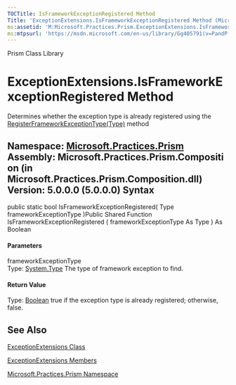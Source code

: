 ```yaml
---
TOCTitle: IsFrameworkExceptionRegistered Method
Title: 'ExceptionExtensions.IsFrameworkExceptionRegistered Method (Microsoft.Practices.Prism)'
ms:assetid: 'M:Microsoft.Practices.Prism.ExceptionExtensions.IsFrameworkExceptionRegistered(System.Type)'
ms:mtpsurl: 'https://msdn.microsoft.com/en-us/library/Gg405791(v=PandP.50)'
---
```


Prism Class Library

ExceptionExtensions.IsFrameworkExceptionRegistered Method
=============================================================

Determines whether the exception type is already registered using the [RegisterFrameworkExceptionType(Type)](https://msdn.microsoft.com/m:microsoft.practices.prism.exceptionextensions.registerframeworkexceptiontype(system.type)) method

**Namespace:** [Microsoft.Practices.Prism](https://msdn.microsoft.com/n:microsoft.practices.prism)
**Assembly:** Microsoft.Practices.Prism.Composition (in Microsoft.Practices.Prism.Composition.dll) Version: 5.0.0.0 (5.0.0.0)
Syntax
------

<span id="syntaxToggle"></span>public static bool IsFrameworkExceptionRegistered( Type frameworkExceptionType )Public Shared Function IsFrameworkExceptionRegistered ( frameworkExceptionType As Type ) As Boolean
#### Parameters

frameworkExceptionType  
Type: [System.Type](http://msdn2.microsoft.com/en-us/library/42892f65)
The type of framework exception to find.

#### Return Value

Type: [Boolean](http://msdn2.microsoft.com/en-us/library/a28wyd50)
true if the exception type is already registered; otherwise, false.

See Also
--------

<span id="seeAlsoToggle"></span>
[ExceptionExtensions Class](https://msdn.microsoft.com/t:microsoft.practices.prism.exceptionextensions)

[ExceptionExtensions Members](https://msdn.microsoft.com/allmembers.t:microsoft.practices.prism.exceptionextensions)

[Microsoft.Practices.Prism Namespace](https://msdn.microsoft.com/n:microsoft.practices.prism)
